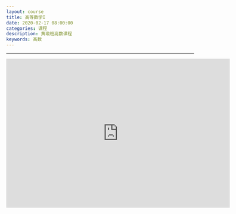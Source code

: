 ```yaml
---
layout: course
title: 高等数学I
date: 2020-02-17 08:00:00
categories: 课程
description: 黄瑜班高数课程
keywords: 高数
---
```




------

<iframe height="400" width="600" src="https://player.bilibili.com/player.html?aid=86772983&cid=148285888&page=1" scrolling="no" border="0" frameborder="no" framespacing="0" allowfullscreen="true"> </iframe>


